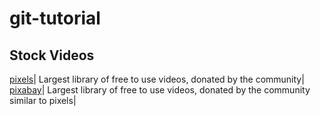 # git-tutorial

## Stock Videos

[pixels](https://www.pixels.com/videos)| Largest library of free to use videos, donated by the community|
[pixabay](https://www.pixels.com/videos)| Largest library of free to use videos, donated by the community similar to pixels|
